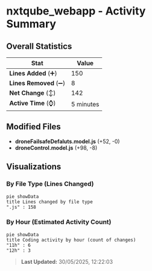 # nxtqube_webapp - Activity Summary 

## Overall Statistics

| Stat                   | Value                                                             |
| ---------------------- | ----------------------------------------------------------------- |
| **Lines Added** (➕)   | 150                                          |
| **Lines Removed** (➖) | 8                                        |
| **Net Change** (↕)    | 142                |
| **Active Time** (⌚)   | 5 minutes |


## Modified Files
- **droneFailsafeDefaluts.model.js** (+52, -0)
- **droneControl.model.js** (+98, -8)

## Visualizations

### By File Type (Lines Changed)

```mermaid
pie showData
title Lines changed by file type
".js" : 158
```

### By Hour (Estimated Activity Count)

```mermaid
pie showData
title Coding activity by hour (count of changes)
"11h" : 6
"12h" : 3
```


> **Last Updated:** 30/05/2025, 12:22:03
